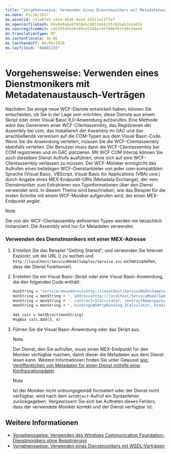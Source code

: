 ```yaml
---
title: 'Vorgehensweise: Verwenden eines Dienstmonikers mit Metadatenaustausch-Verträgen'
ms.date: 03/30/2017
ms.assetid: c41a07e5-cb9d-45d6-9ea4-34511e227faf
ms.openlocfilehash: 04a940a6e8f010e5cd851684c5fc62bab2a1a034
ms.sourcegitcommit: cdb295dd1db589ce5169ac9ff096f01fd0c2da9d
ms.translationtype: MT
ms.contentlocale: de-DE
ms.lasthandoff: 06/09/2020
ms.locfileid: "84601165"
---
```

# <a name="how-to-use-a-service-moniker-with-metadata-exchange-contracts"></a>Vorgehensweise: Verwenden eines Dienstmonikers mit Metadatenaustausch-Verträgen
Nachdem Sie einige neue WCF-Dienste entwickelt haben, können Sie entscheiden, ob Sie in der Lage sein möchten, diese Dienste aus einem Skript oder einer Visual Basic 6,0-Anwendung aufzurufen. Eine Methode wäre das Generieren einer WCF-Clientassembly, das Registrieren der Assembly bei com, das Installieren der Assembly im GAC und das anschließende verweisen auf die COM-Typen aus dem Visual Basic-Code. Wenn Sie die Anwendung verteilen, müssen Sie die WCF-Clientassembly ebenfalls verteilen. Der Benutzer muss dann die WCF-Clientassembly bei COM registrieren und im GAC platzieren. Mit WCF COM Interop können Sie auch dieselben Dienst Aufrufe ausführen, ohne sich auf eine WCF-Clientassembly verlassen zu müssen. Der WCF-Moniker ermöglicht das Aufrufen eines beliebigen WCF-Dienstanbieter von jeder com-kompatiblen Sprache (Visual Basic, VBScript, Visual Basic for Applications (VBA) usw.) durch Angabe eines MEX-Endpunkt-URIs (Metadata Exchange), der vom Dienstmoniker zum Extrahieren von Typinformationen über den Dienst verwendet wird. In diesem Thema wird beschrieben, wie das Beispiel für die ersten Schritte mit einem WCF-Moniker aufgerufen wird, der einen MEX-Endpunkt angibt.  
  
> [!NOTE]
> Die von der WCF-Clientassembly definierten Typen werden nie tatsächlich instanziiert. Die Assembly wird nur für Metadaten verwendet.  
  
### <a name="using-the-service-moniker-with-a-mex-address"></a>Verwenden des Dienstmonikers mit einer MEX-Adresse  
  
1. Erstellen Sie das Beispiel "Getting Started", und verwenden Sie Internet Explorer, um die URL () zu suchen und `http://localhost/ServiceModelSamples/Service.svc` sicherzustellen, dass der Dienst funktioniert.  
  
2. Erstellen Sie ein Visual Basic-Skript oder eine Visual Basic-Anwendung, die den folgenden Code enthält:  
  
    ```vb
    monString = "service:mexaddress=http://localhost/ServiceModelSamples/Service.svc/MEX"  
    monString = monString + ", address=http://localhost/ServiceModelSamples/Service.svc"  
    monString = monString + ", contract=ICalculator, contractNamespace=http://Microsoft.ServiceModel.Samples"  
    monString = monString + ", binding=WSHttpBinding_ICalculator, bindingNamespace=http://Microsoft.ServiceModel.Samples"  
  
    Set calc = GetObject(monString)  
    MsgBox calc.Add(3, 4)  
    ```  
  
3. Führen Sie die Visual Basic-Anwendung oder das Skript aus.  
  
    > [!NOTE]
    > Der Dienst, den Sie aufrufen, muss einen MEX-Endpunkt für den Moniker verfügbar machen, damit dieser die Metadaten aus dem Dienst lesen kann. Weitere Informationen finden Sie unter Gewusst [wie: Veröffentlichen von Metadaten für einen Dienst mithilfe einer Konfigurationsdatei](how-to-publish-metadata-for-a-service-using-a-configuration-file.md).  
  
    > [!NOTE]
    > Ist der Moniker nicht ordnungsgemäß formatiert oder der Dienst nicht verfügbar, wird nach dem `GetObject`-Aufruf ein Syntaxfehler zurückgegeben.  Vergewissern Sie sich bei Auftreten dieses Fehlers, dass der verwendete Moniker korrekt und der Dienst verfügbar ist.  
  
## <a name="see-also"></a>Weitere Informationen

- [Vorgehensweise: Verwenden des Windows Communication Foundation-Dienstmonikers ohne Registrierung](use-the-wcf-service-moniker-without-registration.md)
- [Vorgehensweise: Verwenden eines Dienstmonikers mit WSDL-Verträgen](how-to-use-a-service-moniker-with-wsdl-contracts.md)
